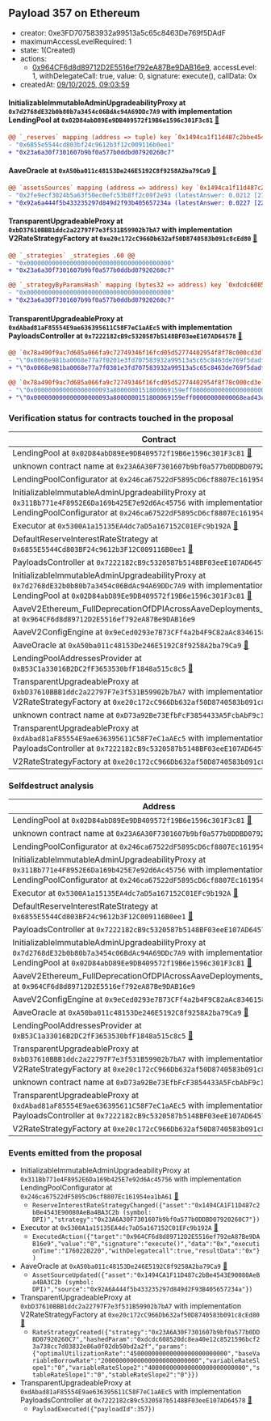 ## Payload 357 on Ethereum

- creator: 0xe3FD707583932a99513a5c65c8463De769f5DAdF
- maximumAccessLevelRequired: 1
- state: 1(Created)
- actions:
  - [0x964CF6d8d89712D2E5516ef792eA87Be9DAB16e9](https://etherscan.io/address/0x964CF6d8d89712D2E5516ef792eA87Be9DAB16e9), accessLevel: 1, withDelegateCall: true, value: 0, signature: execute(), callData: 0x
- createdAt: [09/10/2025, 09:03:59](https://etherscan.io/tx/0xbb0cd1d6f8af267633cfdee5bb3c325bc192e7225b6082d78b9b4192e0ff636a)

#### InitializableImmutableAdminUpgradeabilityProxy at `0x7d2768dE32b0b80b7a3454c06BdAc94A69DDc7A9` with implementation LendingPool at `0x02D84abD89Ee9DB409572f19B6e1596c301F3c81` [:ghost:](https://github.com/bgd-labs/aave-address-book  "AaveV2Ethereum.POOL")

```diff
@@ `_reserves` mapping (address => tuple) key `0x1494ca1f11d487c2bbe4543e90080aeba4ba3c2b`.interestRateStrategyAddress @@
- "0x6855e5544cd803bf24c9612b3f12c009116b0ee1"
+ "0x23a6a30f7301607b9bf0a577b0ddbd07920260c7"

```
#### AaveOracle at `0xA50ba011c48153De246E5192C8f9258A2ba79Ca9` [:ghost:](https://github.com/bgd-labs/aave-address-book  "AaveV2Ethereum.ORACLE")

```diff
@@ `assetsSources` mapping (address => address) key `0x1494ca1f11d487c2bbe4543e90080aeba4ba3c2b` @@
- "0x2fe9ecf3024b5a63f50ec0efc53b8ff2c09f2e93 (latestAnswer: 0.0212 [21210597747363328, 18 decimals], description: DPI / USD / ETH)"
+ "0x92a6a444f5b433235297d849d2f93b405657234a (latestAnswer: 0.0227 [22767000000000000, 18 decimals], description: Fixed DPI/ETH)"

```
#### TransparentUpgradeableProxy at `0xbD37610BBB1ddc2a22797F7e3f531B59902b7bA7` with implementation V2RateStrategyFactory at `0xe20c172cC966Db632af50D8740583b091c8cEd80` [:ghost:](https://github.com/bgd-labs/aave-address-book  "AaveV2Ethereum.RATES_FACTORY")

```diff
@@ `_strategies` _strategies .60 @@
- "0x0000000000000000000000000000000000000000"
+ "0x23a6a30f7301607b9bf0a577b0ddbd07920260c7"

@@ `_strategyByParamsHash` mapping (bytes32 => address) key `0xdcdc608520dc8ea40e12c8521596bcf23a738cc7d03832e86a0f02db50bd2a2f` @@
- "0x0000000000000000000000000000000000000000"
+ "0x23a6a30f7301607b9bf0a577b0ddbd07920260c7"

```
#### TransparentUpgradeableProxy at `0xdAbad81aF85554E9ae636395611C58F7eC1aAEc5` with implementation PayloadsController at `0x7222182cB9c5320587b5148BF03eeE107AD64578` [:ghost:](https://github.com/bgd-labs/aave-address-book  "GovernanceV3Ethereum.PAYLOADS_CONTROLLER")

```diff
@@ `0x78a490f9ac7d685a066fa9c72749346f16fcd05d52774402954f8f78c000cd3d` raw  @@
- "\"0x0068e981ba0068e77a7f0201e3fd707583932a99513a5c65c8463de769f5dadf\""
+ "\"0x0068e981ba0068e77a7f0301e3fd707583932a99513a5c65c8463de769f5dadf\""

@@ `0x78a490f9ac7d685a066fa9c72749346f16fcd05d52774402954f8f78c000cd3e` raw  @@
- "\"0x000000000000000000093a8000000151800069159eff00000000000000000000\""
+ "\"0x000000000000000000093a8000000151800069159eff00000000000068ead43c\""

```
### Verification status for contracts touched in the proposal

| Contract | Status |
|---------|------------|
| LendingPool at `0x02D84abD89Ee9DB409572f19B6e1596c301F3c81` [:ghost:](https://github.com/bgd-labs/aave-address-book  "AaveV2Ethereum.POOL_IMPL") | Contract |
| unknown contract name at `0x23A6A30F7301607b9bf0a577b0DDBD07920260C7` | Contract |
| LendingPoolConfigurator at `0x246ca67522dF5895cD6cf8807Ec161954ea1bA61` [:ghost:](https://github.com/bgd-labs/aave-address-book  "AaveV2Ethereum.POOL_CONFIGURATOR_IMPL") | Contract |
| InitializableImmutableAdminUpgradeabilityProxy at `0x311Bb771e4F8952E6Da169b425E7e92d6Ac45756` with implementation LendingPoolConfigurator at `0x246ca67522dF5895cD6cf8807Ec161954ea1bA61` [:ghost:](https://github.com/bgd-labs/aave-address-book  "AaveV2Ethereum.POOL_CONFIGURATOR") | Contract |
| Executor at `0x5300A1a15135EA4dc7aD5a167152C01EFc9b192A` [:ghost:](https://github.com/bgd-labs/aave-address-book  "AaveV2Ethereum.POOL_ADMIN") | Contract |
| DefaultReserveInterestRateStrategy at `0x6855E5544Cd803BF24c9612b3F12C009116B0ee1` [:ghost:](https://github.com/bgd-labs/aave-address-book  "AaveV2Ethereum.ASSETS.SNX.INTEREST_RATE_STRATEGY") | Contract |
| PayloadsController at `0x7222182cB9c5320587b5148BF03eeE107AD64578` | Contract |
| InitializableImmutableAdminUpgradeabilityProxy at `0x7d2768dE32b0b80b7a3454c06BdAc94A69DDc7A9` with implementation LendingPool at `0x02D84abD89Ee9DB409572f19B6e1596c301F3c81` [:ghost:](https://github.com/bgd-labs/aave-address-book  "AaveV2Ethereum.POOL") | Contract |
| AaveV2Ethereum_FullDeprecationOfDPIAcrossAaveDeployments_20251008 at `0x964CF6d8d89712D2E5516ef792eA87Be9DAB16e9` | Contract |
| AaveV2ConfigEngine at `0x9eCed0293e7B73CFf4a2b4F9C82aAc8346158bd9` [:ghost:](https://github.com/bgd-labs/aave-address-book  "AaveV2Ethereum.CONFIG_ENGINE") | Contract |
| AaveOracle at `0xA50ba011c48153De246E5192C8f9258A2ba79Ca9` [:ghost:](https://github.com/bgd-labs/aave-address-book  "AaveV2Ethereum.ORACLE") | Contract |
| LendingPoolAddressesProvider at `0xB53C1a33016B2DC2fF3653530bfF1848a515c8c5` [:ghost:](https://github.com/bgd-labs/aave-address-book  "AaveV2Ethereum.POOL_ADDRESSES_PROVIDER") | Contract |
| TransparentUpgradeableProxy at `0xbD37610BBB1ddc2a22797F7e3f531B59902b7bA7` with implementation V2RateStrategyFactory at `0xe20c172cC966Db632af50D8740583b091c8cEd80` [:ghost:](https://github.com/bgd-labs/aave-address-book  "AaveV2Ethereum.RATES_FACTORY") | Contract |
| unknown contract name at `0xD73a92Be73EfbFcF3854433A5FcbAbF9c1316073` | EOA |
| TransparentUpgradeableProxy at `0xdAbad81aF85554E9ae636395611C58F7eC1aAEc5` with implementation PayloadsController at `0x7222182cB9c5320587b5148BF03eeE107AD64578` [:ghost:](https://github.com/bgd-labs/aave-address-book  "GovernanceV3Ethereum.PAYLOADS_CONTROLLER") | Contract |
| V2RateStrategyFactory at `0xe20c172cC966Db632af50D8740583b091c8cEd80` | Contract |

### Selfdestruct analysis

| Address | Result |
|---------|------------|
| LendingPool at `0x02D84abD89Ee9DB409572f19B6e1596c301F3c81` [:ghost:](https://github.com/bgd-labs/aave-address-book  "AaveV2Ethereum.POOL_IMPL") | DelegateCall |
| unknown contract name at `0x23A6A30F7301607b9bf0a577b0DDBD07920260C7` | Safe |
| LendingPoolConfigurator at `0x246ca67522dF5895cD6cf8807Ec161954ea1bA61` [:ghost:](https://github.com/bgd-labs/aave-address-book  "AaveV2Ethereum.POOL_CONFIGURATOR_IMPL") | DelegateCall |
| InitializableImmutableAdminUpgradeabilityProxy at `0x311Bb771e4F8952E6Da169b425E7e92d6Ac45756` with implementation LendingPoolConfigurator at `0x246ca67522dF5895cD6cf8807Ec161954ea1bA61` [:ghost:](https://github.com/bgd-labs/aave-address-book  "AaveV2Ethereum.POOL_CONFIGURATOR") | DelegateCall |
| Executor at `0x5300A1a15135EA4dc7aD5a167152C01EFc9b192A` [:ghost:](https://github.com/bgd-labs/aave-address-book  "AaveV2Ethereum.POOL_ADMIN") | DelegateCall |
| DefaultReserveInterestRateStrategy at `0x6855E5544Cd803BF24c9612b3F12C009116B0ee1` [:ghost:](https://github.com/bgd-labs/aave-address-book  "AaveV2Ethereum.ASSETS.SNX.INTEREST_RATE_STRATEGY") | Safe |
| PayloadsController at `0x7222182cB9c5320587b5148BF03eeE107AD64578` | Safe |
| InitializableImmutableAdminUpgradeabilityProxy at `0x7d2768dE32b0b80b7a3454c06BdAc94A69DDc7A9` with implementation LendingPool at `0x02D84abD89Ee9DB409572f19B6e1596c301F3c81` [:ghost:](https://github.com/bgd-labs/aave-address-book  "AaveV2Ethereum.POOL") | DelegateCall |
| AaveV2Ethereum_FullDeprecationOfDPIAcrossAaveDeployments_20251008 at `0x964CF6d8d89712D2E5516ef792eA87Be9DAB16e9` | DelegateCall |
| AaveV2ConfigEngine at `0x9eCed0293e7B73CFf4a2b4F9C82aAc8346158bd9` [:ghost:](https://github.com/bgd-labs/aave-address-book  "AaveV2Ethereum.CONFIG_ENGINE") | Safe |
| AaveOracle at `0xA50ba011c48153De246E5192C8f9258A2ba79Ca9` [:ghost:](https://github.com/bgd-labs/aave-address-book  "AaveV2Ethereum.ORACLE") | Safe |
| LendingPoolAddressesProvider at `0xB53C1a33016B2DC2fF3653530bfF1848a515c8c5` [:ghost:](https://github.com/bgd-labs/aave-address-book  "AaveV2Ethereum.POOL_ADDRESSES_PROVIDER") | DelegateCall |
| TransparentUpgradeableProxy at `0xbD37610BBB1ddc2a22797F7e3f531B59902b7bA7` with implementation V2RateStrategyFactory at `0xe20c172cC966Db632af50D8740583b091c8cEd80` [:ghost:](https://github.com/bgd-labs/aave-address-book  "AaveV2Ethereum.RATES_FACTORY") | DelegateCall |
| unknown contract name at `0xD73a92Be73EfbFcF3854433A5FcbAbF9c1316073` | EOA |
| TransparentUpgradeableProxy at `0xdAbad81aF85554E9ae636395611C58F7eC1aAEc5` with implementation PayloadsController at `0x7222182cB9c5320587b5148BF03eeE107AD64578` [:ghost:](https://github.com/bgd-labs/aave-address-book  "GovernanceV3Ethereum.PAYLOADS_CONTROLLER") | DelegateCall |
| V2RateStrategyFactory at `0xe20c172cC966Db632af50D8740583b091c8cEd80` | Safe |

### Events emitted from the proposal

- InitializableImmutableAdminUpgradeabilityProxy at `0x311Bb771e4F8952E6Da169b425E7e92d6Ac45756` with implementation LendingPoolConfigurator at `0x246ca67522dF5895cD6cf8807Ec161954ea1bA61` [:ghost:](https://github.com/bgd-labs/aave-address-book  "AaveV2Ethereum.POOL_CONFIGURATOR")
  - `ReserveInterestRateStrategyChanged({"asset":"0x1494CA1F11D487c2bBe4543E90080AeBa4BA3C2b (symbol: DPI)","strategy":"0x23A6A30F7301607b9bf0a577b0DDBD07920260C7"})`
- Executor at `0x5300A1a15135EA4dc7aD5a167152C01EFc9b192A` [:ghost:](https://github.com/bgd-labs/aave-address-book  "AaveV2Ethereum.POOL_ADMIN")
  - `ExecutedAction({"target":"0x964CF6d8d89712D2E5516ef792eA87Be9DAB16e9","value":"0","signature":"execute()","data":"0x","executionTime":"1760220220","withDelegatecall":true,"resultData":"0x"})`
- AaveOracle at `0xA50ba011c48153De246E5192C8f9258A2ba79Ca9` [:ghost:](https://github.com/bgd-labs/aave-address-book  "AaveV2Ethereum.ORACLE")
  - `AssetSourceUpdated({"asset":"0x1494CA1F11D487c2bBe4543E90080AeBa4BA3C2b (symbol: DPI)","source":"0x92A6A444f5b433235297d849d2F93B405657234a"})`
- TransparentUpgradeableProxy at `0xbD37610BBB1ddc2a22797F7e3f531B59902b7bA7` with implementation V2RateStrategyFactory at `0xe20c172cC966Db632af50D8740583b091c8cEd80` [:ghost:](https://github.com/bgd-labs/aave-address-book  "AaveV2Ethereum.RATES_FACTORY")
  - `RateStrategyCreated({"strategy":"0x23A6A30F7301607b9bf0a577b0DDBD07920260C7","hashedParam":"0xdcdc608520dc8ea40e12c8521596bcf23a738cc7d03832e86a0f02db50bd2a2f","params":{"optimalUtilizationRate":"450000000000000000000000000","baseVariableBorrowRate":"200000000000000000000000000","variableRateSlope1":"0","variableRateSlope2":"400000000000000000000000000","stableRateSlope1":"0","stableRateSlope2":"0"}})`
- TransparentUpgradeableProxy at `0xdAbad81aF85554E9ae636395611C58F7eC1aAEc5` with implementation PayloadsController at `0x7222182cB9c5320587b5148BF03eeE107AD64578` [:ghost:](https://github.com/bgd-labs/aave-address-book  "GovernanceV3Ethereum.PAYLOADS_CONTROLLER")
  - `PayloadExecuted({"payloadId":357})`
